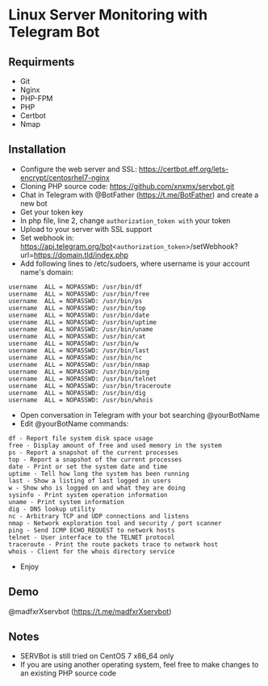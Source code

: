 # Linux Server Monitoring with Telegram Bot

## Requirments
- Git
- Nginx
- PHP-FPM
- PHP
- Certbot
- Nmap

## Installation
- Configure the web server and SSL: https://certbot.eff.org/lets-encrypt/centosrhel7-nginx
- Cloning PHP source code: https://github.com/xnxmx/servbot.git
- Chat in Telegram with @BotFather (https://t.me/BotFather) and create a new bot
- Get your token key
- In php file, line 2, change ``authorization_token with`` your token
- Upload to your server with SSL support
- Set webhook in: https://api.telegram.org/bot<``authorization_token``>/setWebhook?url=https://domain.tld/index.php
- Add following lines to /etc/sudoers, where username is your account name's domain:

```
username  ALL = NOPASSWD: /usr/bin/df
username  ALL = NOPASSWD: /usr/bin/free
username  ALL = NOPASSWD: /usr/bin/ps
username  ALL = NOPASSWD: /usr/bin/top
username  ALL = NOPASSWD: /usr/bin/date
username  ALL = NOPASSWD: /usr/bin/uptime
username  ALL = NOPASSWD: /usr/bin/uname
username  ALL = NOPASSWD: /usr/bin/cat
username  ALL = NOPASSWD: /usr/bin/w
username  ALL = NOPASSWD: /usr/bin/last
username  ALL = NOPASSWD: /usr/bin/nc
username  ALL = NOPASSWD: /usr/bin/nmap
username  ALL = NOPASSWD: /usr/bin/ping
username  ALL = NOPASSWD: /usr/bin/telnet
username  ALL = NOPASSWD: /usr/bin/traceroute
username  ALL = NOPASSWD: /usr/bin/dig
username  ALL = NOPASSWD: /usr/bin/whois
```

- Open conversation in Telegram with your bot searching @yourBotName
- Edit @yourBotName commands:

```
df - Report file system disk space usage
free - Display amount of free and used memory in the system
ps - Report a snapshot of the current processes
top - Report a snapshot of the current processes
date - Print or set the system date and time
uptime - Tell how long the system has been running
last - Show a listing of last logged in users
w - Show who is logged on and what they are doing
sysinfo - Print system operation information
uname - Print system information
dig - DNS lookup utility
nc - Arbitrary TCP and UDP connections and listens
nmap - Network exploration tool and security / port scanner
ping - Send ICMP ECHO_REQUEST to network hosts
telnet - User interface to the TELNET protocol
traceroute - Print the route packets trace to network host
whois - Client for the whois directory service
```

- Enjoy

## Demo
@madfxrXservbot (https://t.me/madfxrXservbot)

## Notes
- SERVBot is still tried on CentOS 7 x86_64 only
- If you are using another operating system, feel free to make changes to an existing PHP source code
